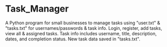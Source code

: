 # Task_Manager
A Python program for small businesses to manage tasks using "user.txt" &amp; "tasks.txt" for usernames/passwords &amp; task info. Login, register, add tasks, view all &amp; assigned tasks. Task info includes username, title, description, dates, and completion status. New task data saved in "tasks.txt".
